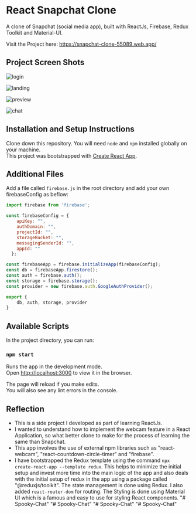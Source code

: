 # React Snapchat Clone

A clone of Snapchat (social media app), built with ReactJs, Firebase, Redux Toolkit and Material-UI.

Visit the Project here: https://snapchat-clone-55089.web.app/

## Project Screen Shots

![login](https://user-images.githubusercontent.com/25431607/106753573-d82acd80-6651-11eb-8940-5b0986984efd.png)

![landing](https://user-images.githubusercontent.com/25431607/106753863-3fe11880-6652-11eb-8b77-e5cf5385941d.png)

![preview](https://user-images.githubusercontent.com/25431607/106753923-54251580-6652-11eb-85d9-805855db8dd7.png)

![chat](https://user-images.githubusercontent.com/25431607/106754086-89316800-6652-11eb-8568-da2e0a5877c7.png)


## Installation and Setup Instructions

Clone down this repository. You will need `node` and `npm` installed globally on your machine.  
This project was bootstrapped with [Create React App](https://github.com/facebook/create-react-app).

## Additional Files

Add a file called `firebase.js` in the root directory and add your own firebaseConfig as beflow:

```javascript
import firebase from 'firebase';

const firebaseConfig = {
    apiKey: "",
    authDomain: "",
    projectId: "",
    storageBucket: "",
    messagingSenderId: "",
    appId: ""
  };

const firebaseApp = firebase.initializeApp(firebaseConfig);
const db = firebaseApp.firestore();
const auth = firebase.auth();
const storage = firebase.storage();
const provider = new firebase.auth.GoogleAuthProvider();

export {
    db, auth, storage, provider
}
```

## Available Scripts

In the project directory, you can run:

### `npm start`

Runs the app in the development mode.\
Open [http://localhost:3000](http://localhost:3000) to view it in the browser.

The page will reload if you make edits.\
You will also see any lint errors in the console.


## Reflection

  - This is a side project I developed as part of learning ReactJs.
  - I wanted to understand how to implement the webcam feature in a React Application, so what better clone to make for the process of learning the same than Snapchat.
  - This app involves the use of external npm libraries such as "react-webcam", "react-countdown-circle-timer" and "firebase".
  - I have bootstrapped the Redux template using the command `npx create-react-app --template redux`. This helps to minimize the initial setup and invest more time into the main logic of the app and also deals with the initial setup of redux in the app using a package called "@reduxjs/toolkit". The state management is done using Redux. I also added `react-router-dom` for routing. The Styling is done using Material UI which is a famous and easy to use for styling React components.
"# Spooky-Chat" 
"# Spooky-Chat" 
"# Spooky-Chat" 
"# Spooky-Chat" 
